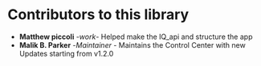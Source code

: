# Contributors to this library

* **Matthew piccoli** -*work*- Helped make the IQ_api and structure the app
* **Malik B. Parker** -*Maintainer* - Maintains the Control Center with new Updates starting from v1.2.0

